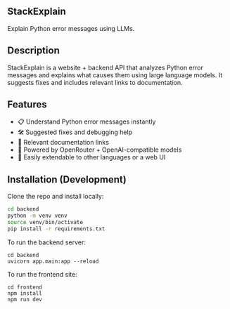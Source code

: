 ## StackExplain

Explain Python error messages using LLMs.

## Description 
StackExplain is a website + backend API that analyzes Python error messages and explains what causes them using large language models. It suggests fixes and includes relevant links to documentation.

## Features

- 📋 Understand Python error messages instantly
- 🛠️ Suggested fixes and debugging help
- 🔗 Relevant documentation links
- 🧠 Powered by OpenRouter + OpenAI-compatible models
- 🧪 Easily extendable to other languages or a web UI

## Installation (Development)

Clone the repo and install locally:

```bash
cd backend
python -m venv venv
source venv/bin/activate
pip install -r requirements.txt
```

To run the backend server:
```
cd backend
uvicorn app.main:app --reload
```

To run the frontend site:
```
cd frontend
npm install
npm run dev
```